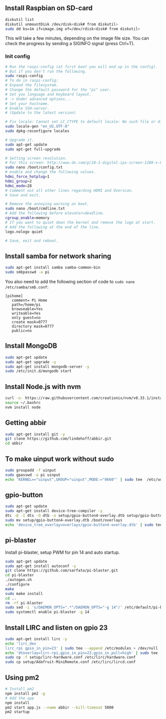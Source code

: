 ## Install Raspbian on SD-card
```bash
diskutil list
diskutil unmountDisk /dev/disk<disk# from diskutil>
sudo dd bs=1m if=image.img of=/dev/rdisk<disk# from diskutil>
```
This will take a few minutes, depending on the image file size. You can check the progress by sending a SIGINFO signal (press Ctrl+T).
### Init config
```bash
# Run the raspi-config (at first boot you will end up in the config).
# But if you don't run the following.
sudo raspi-config
# To do in raspi-config:
# Expand the filesystem.
# Change the default password for the "pi" user.
# Set you language and keyboard layout.
# -> Under advanced options...
# Set your hostname.
# Enable SSH-server.
# (Update to the latest version)

# Fix locale: Cannot set LC_CTYPE to default locale: No such file or directory
sudo locale-gen "en_US.UTF-8"
sudo dpkg-reconfigure locales

# Upgrade it.
sudo apt-get update
sudo apt-get full-upgrade

# Setting screen resolution.
# For this screen: http://www.dx.com/p/10-1-digital-ips-screen-1280-x-800-drive-board-for-raspberry-pcduino-cubieboard-black-275804#.VOuY9vmG_S4
sudo nano /boot/config.txt
# enable and change the following values.
hdmi_force_hotplug=1
hdmi_group=2
hdmi_mode=28
# Comment out all other lines regarding HDMI and Overscan.
# Save and exit.

# Remove the annoying warning on boot.
sudo nano /boot/cmdline.txt
# Add the following before elevator=deadline.
cgroup_enable=memory 
# If you want to quiet down the kernel and remove the logo at start.
# Add the following at the end of the line.
logo.nologo quiet

# Save, exit and reboot.
```

## Install samba for network sharing
```bash
sudo apt-get install samba samba-common-bin
sudo smbpasswd -a pi
```
You also need to add the following section of code to `sudo nano /etc/samba/smb.conf`:
```
[pihome]
   comment= Pi Home
   path=/home/pi
   browseable=Yes
   writeable=Yes
   only guest=no
   create mask=0777
   directory mask=0777
   public=no
```

## Install MongoDB
```bash
sudo apt-get update
sudo apt-get upgrade -y
sudo apt-get install mongodb-server -y
sudo /etc/init.d/mongodb start
```

## Install Node.js with nvm
```bash
curl -o- https://raw.githubusercontent.com/creationix/nvm/v0.33.1/install.sh | bash
source ~/.bashrc
nvm install node
```
## Getting abbir
```bash
sudo apt-get install git -y
git clone https://github.com/lindehoff/abbir.git
cd abbir
```

## To make uinput work without sudo
```bash
sudo groupadd -f uinput
sudo gpasswd -a pi uinput
echo 'KERNEL=="uinput",GROUP="uinput",MODE:="0660"' | sudo tee  /etc/udev/rules.d/99-input.rules
```

## gpio-button
```bash
sudo apt-get update
sudo apt-get install device-tree-compiler -y
dtc -@ -I dts -O dtb -o setup/gpio-button4-overlay.dtb setup/gpio-button4-overlay.dts
sudo mv setup/gpio-button4-overlay.dtb /boot/overlays
echo 'device_tree_overlay=overlays/gpio-button4-overlay.dtb' | sudo tee --append /boot/config.txt > /dev/null
```

## pi-blaster
Install pi-blaster, setup PWM for pin 14 and auto startup.
```bash
sudo apt-get update
sudo apt-get install autoconf -y
git clone https://github.com/sarfata/pi-blaster.git
cd pi-blaster
./autogen.sh
./configure
make
sudo make install
cd ..
rm -rf pi-blaster
sudo sed -i 's/DAEMON_OPTS=".*"/DAEMON_OPTS="-g 14"/' /etc/default/pi-blaster
sudo systemctl enable pi-blaster -g 14
```

## Install LIRC and listen on gpio 23
```bash
sudo apt-get install lirc -y
echo 'lirc_dev
lirc_rpi gpio_in_pin=23' | sudo tee --append /etc/modules > /dev/null
echo 'dtoverlay=lirc-rpi,gpio_in_pin=23,gpio_in_pull=high' | sudo tee --append /boot/config.txt > /dev/null
sudo cp -f setup/lirc-hardware.conf /etc/lirc/hardware.conf
sudo cp setup/Adafruit-MiniRemote.conf /etc/lirc/lircd.conf
```

## Using pm2
```bash
# Install pm2 
npm install pm2 -g 
# Add the app
npm install
pm2 start app.js --name abbir --kill-timeout 5000
pm2 startup
```
